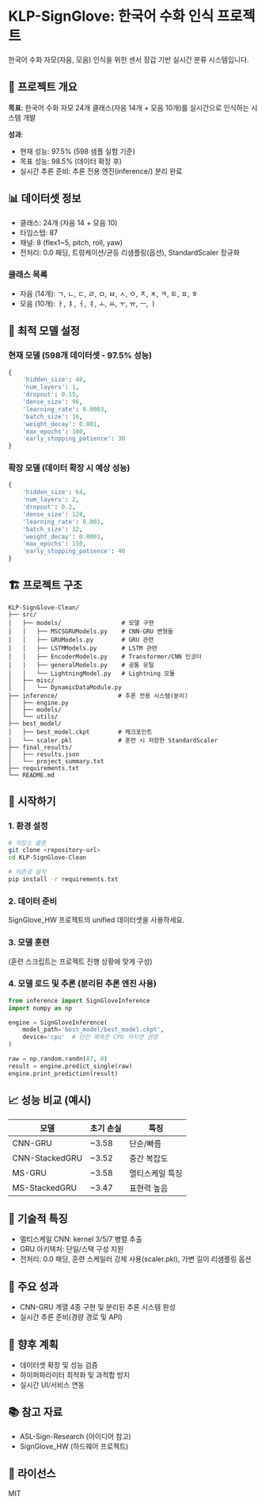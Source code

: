 # KLP-SignGlove: 한국어 수화 인식 프로젝트

한국어 수화 자모(자음, 모음) 인식을 위한 센서 장갑 기반 실시간 분류 시스템입니다.

## 🎯 프로젝트 개요

**목표**: 한국어 수화 자모 24개 클래스(자음 14개 + 모음 10개)를 실시간으로 인식하는 시스템 개발

**성과**: 
- 현재 성능: 97.5% (598 샘플 실험 기준)
- 목표 성능: 98.5% (데이터 확장 후)
- 실시간 추론 준비: 추론 전용 엔진(inference/) 분리 완료

## 📊 데이터셋 정보

- 클래스: 24개 (자음 14 + 모음 10)
- 타임스텝: 87
- 채널: 8 (flex1~5, pitch, roll, yaw)
- 전처리: 0.0 패딩, 트렁케이션/균등 리샘플링(옵션), StandardScaler 정규화

### 클래스 목록
- 자음 (14개): ㄱ, ㄴ, ㄷ, ㄹ, ㅁ, ㅂ, ㅅ, ㅇ, ㅈ, ㅊ, ㅋ, ㅌ, ㅍ, ㅎ
- 모음 (10개): ㅏ, ㅑ, ㅓ, ㅕ, ㅗ, ㅛ, ㅜ, ㅠ, ㅡ, ㅣ

## 🔧 최적 모델 설정

### 현재 모델 (598개 데이터셋 - 97.5% 성능)
```python
{
    'hidden_size': 48,
    'num_layers': 1,
    'dropout': 0.15,
    'dense_size': 96,
    'learning_rate': 0.0003,
    'batch_size': 16,
    'weight_decay': 0.001,
    'max_epochs': 100,
    'early_stopping_patience': 30
}
```

### 확장 모델 (데이터 확장 시 예상 성능)
```python
{
    'hidden_size': 64,
    'num_layers': 2,
    'dropout': 0.2,
    'dense_size': 128,
    'learning_rate': 0.001,
    'batch_size': 32,
    'weight_decay': 0.0001,
    'max_epochs': 150,
    'early_stopping_patience': 40
}
```

## 🏗️ 프로젝트 구조

```
KLP-SignGlove-Clean/
├── src/
│   ├── models/                 # 모델 구현
│   │   ├── MSCSGRUModels.py    # CNN-GRU 변형들
│   │   ├── GRUModels.py        # GRU 관련
│   │   ├── LSTMModels.py       # LSTM 관련
│   │   ├── EncoderModels.py    # Transformer/CNN 인코더
│   │   ├── generalModels.py    # 공통 유틸
│   │   └── LightningModel.py   # Lightning 모듈
│   ├── misc/
│   │   └── DynamicDataModule.py
├── inference/                 # 추론 전용 시스템(분리)
│   ├── engine.py
│   ├── models/
│   └── utils/
├── best_model/
│   ├── best_model.ckpt        # 체크포인트
│   └── scaler.pkl             # 훈련 시 저장한 StandardScaler
├── final_results/
│   ├── results.json
│   └── project_summary.txt
├── requirements.txt
└── README.md
```

## 🚀 시작하기

### 1. 환경 설정
```bash
# 저장소 클론
git clone <repository-url>
cd KLP-SignGlove-Clean

# 의존성 설치
pip install -r requirements.txt
```

### 2. 데이터 준비
SignGlove_HW 프로젝트의 unified 데이터셋을 사용하세요.

### 3. 모델 훈련
(훈련 스크립트는 프로젝트 진행 상황에 맞게 구성)

### 4. 모델 로드 및 추론 (분리된 추론 엔진 사용)
```python
from inference import SignGloveInference
import numpy as np

engine = SignGloveInference(
    model_path='best_model/best_model.ckpt',
    device='cpu'  # 단건 예측은 CPU 저지연 권장
)

raw = np.random.randn(87, 8)
result = engine.predict_single(raw)
engine.print_prediction(result)
```

## 📈 성능 비교 (예시)
| 모델 | 초기 손실 | 특징 |
|------|-----------|------|
| CNN-GRU | ~3.58 | 단순/빠름 |
| CNN-StackedGRU | ~3.52 | 중간 복잡도 |
| MS-GRU | ~3.58 | 멀티스케일 특징 |
| MS-StackedGRU | ~3.47 | 표현력 높음 |

## 🔬 기술적 특징
- 멀티스케일 CNN: kernel 3/5/7 병렬 추출
- GRU 아키텍처: 단일/스택 구성 지원
- 전처리: 0.0 패딩, 훈련 스케일러 강제 사용(scaler.pkl), 가변 길이 리샘플링 옵션

## 🎯 주요 성과
- CNN-GRU 계열 4종 구현 및 분리된 추론 시스템 완성
- 실시간 추론 준비(경량 경로 및 API)

## 🚀 향후 계획
- 데이터셋 확장 및 성능 검증
- 하이퍼파라미터 최적화 및 과적합 방지
- 실시간 UI/서비스 연동

## 📚 참고 자료
- ASL-Sign-Research (아이디어 참고)
- SignGlove_HW (하드웨어 프로젝트)

## 📄 라이선스
MIT
